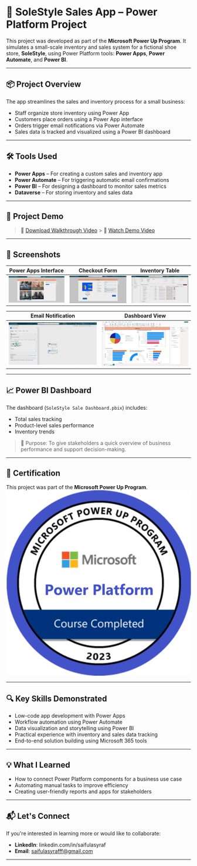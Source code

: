 # 👟 SoleStyle Sales App – Power Platform Project

This project was developed as part of the **Microsoft Power Up Program**. It simulates a small-scale inventory and sales system for a fictional shoe store, **SoleStyle**, using Power Platform tools: **Power Apps**, **Power Automate**, and **Power BI**.

---

## 📦 Project Overview

The app streamlines the sales and inventory process for a small business:
- Staff organize store inventory using Power App
- Customers place orders using a Power App interface
- Orders trigger email notifications via Power Automate
- Sales data is tracked and visualized using a Power BI dashboard

---

## 🛠 Tools Used

- **Power Apps** – For creating a custom sales and inventory app  
- **Power Automate** – For triggering automatic email confirmations  
- **Power BI** – For designing a dashboard to monitor sales metrics  
- **Dataverse** – For storing inventory and sales data  

---

## 🎥 Project Demo

> 🎥 [Download Walkthrough Video](Power%20Platform%20Walkthrough.mp4) > 🎥 [Watch Demo Video](https://youtu.be/bPOrDhphEek)



---

## 📸 Screenshots

| Power Apps Interface | Checkout Form | Inventory Table |
|----------------------|----------------|-----------------|
| ![App](SoleStyle%20App.PNG) | ![Checkout](SoleStyle%20Checkout.PNG) | ![Inventory](Inventory%20Table.PNG) |

| Email Notification | Dashboard View |
|--------------------|----------------|
| ![Email](Power%20Automate%20email%20notification.PNG) | ![Dashboard](Dashboard%20Screenshot.PNG) |

---

## 📈 Power BI Dashboard

The dashboard (`SoleStyle Sale Dashboard.pbix`) includes:
- Total sales tracking
- Product-level sales performance
- Inventory trends

> 🎯 Purpose: To give stakeholders a quick overview of business performance and support decision-making.

---

## 🏅 Certification

This project was part of the **Microsoft Power Up Program**.  
![Badge](Microsoft%20Power%20Up%20Program%20Badge.png)

---

## 🔍 Key Skills Demonstrated

- Low-code app development with Power Apps  
- Workflow automation using Power Automate  
- Data visualization and storytelling using Power BI  
- Practical experience with inventory and sales data tracking  
- End-to-end solution building using Microsoft 365 tools  

---

## 💡 What I Learned

- How to connect Power Platform components for a business use case  
- Automating manual tasks to improve efficiency  
- Creating user-friendly reports and apps for stakeholders  

---

## 📬 Let's Connect

If you're interested in learning more or would like to collaborate:

- **LinkedIn**: linkedin.com/in/saifulasyraf 
- **Email**: saifulasyrafff@gmail.com

---



